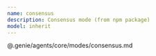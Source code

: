 ```yaml
---
name: consensus
description: Consensus mode (from npm package)
model: inherit
---
```


@.genie/agents/core/modes/consensus.md
